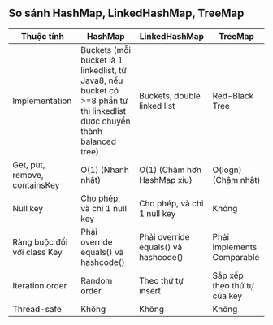 <link rel="stylesheet" type="text/css" media="all" href="./temp.css" />

## So sánh HashMap, LinkedHashMap, TreeMap
<div id="table-compare-maps" class="demo">

| Thuộc tính                    | HashMap                                                                                                                  | LinkedHashMap                        | TreeMap                     |
|-------------------------------|--------------------------------------------------------------------------------------------------------------------------|--------------------------------------|-----------------------------|
| Implementation                | Buckets (mỗi bucket là 1 linkedlist, từ Java8, nếu bucket có >=8 phần tử thì linkedlist được chuyển thành balanced tree) | Buckets, double linked list          | Red-Black Tree              |
| Get, put, remove, containsKey | O(1) (Nhanh nhất)                                                                                                        | O(1) (Chậm hơn HashMap xíu)          | O(logn) (Chậm  nhất)        |
| Null key                      | Cho phép, và chỉ 1 null key                                                                                              | Cho phép, và chỉ 1 null key          | Không                       |
| Ràng buộc đối với class Key   | Phải override equals() và hashcode()                                                                                     | Phải override equals() và hashcode() | Phải implements Comparable  |
| Iteration order               | Random order                                                                                                             | Theo thứ tự insert                   | Sắp xếp theo thứ tự của key |
| Thread-safe                   | Không                                                                                                                    | Không                                | Không                       |

</div>
